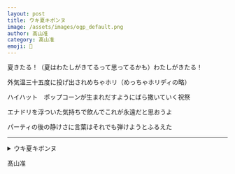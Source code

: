 ```yaml
---
layout: post
title: ウキ夏キボンヌ
image: /assets/images/ogp_default.png
author: 髙山准
category: 髙山准
emoji: 💺
---
```


<div class="tanka-area"><div class="tanka">
<p>夏きたる！（夏はわたしがきてるって思ってるかも）わたしがきたる！</p>
<p>外気温三十五度に投げ出されめちゃホリ（めっちゃホリディの略）</p>
<p>ハイハット　ポップコーンが生まれだすようにばら撒いていく祝祭</p>
<p>エナドリを浮ついた気持ちで飲んでこれが永遠だと思おうよ</p>
<p>パーティの後の静けさに言葉はそれでも弾けようとふるえた</p></div></div>

---

<details><summary>ウキ夏キボンヌ</summary>
夏きたる！（夏はわたしがきてるって思ってるかも）わたしがきたる！<br/>
外気温三十五度に投げ出されめちゃホリ（めっちゃホリディの略）<br/>
ハイハット　ポップコーンが生まれだすようにばら撒いていく祝祭<br/>
エナドリを浮ついた気持ちで飲んでこれが永遠だと思おうよ<br/>
パーティの後の静けさに言葉はそれでも弾けようとふるえた<br/>
</details>

髙山准
